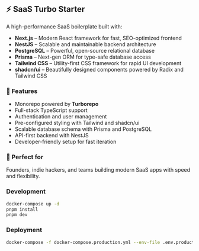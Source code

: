 ## ⚡ SaaS Turbo Starter

A high-performance SaaS boilerplate built with:

* **Next.js** – Modern React framework for fast, SEO-optimized frontend
* **NestJS** – Scalable and maintainable backend architecture
* **PostgreSQL** – Powerful, open-source relational database
* **Prisma** – Next-gen ORM for type-safe database access
* **Tailwind CSS** – Utility-first CSS framework for rapid UI development
* **shadcn/ui** – Beautifully designed components powered by Radix and Tailwind CSS

### 🧩 Features

* Monorepo powered by **Turborepo**
* Full-stack TypeScript support
* Authentication and user management
* Pre-configured styling with Tailwind and shadcn/ui
* Scalable database schema with Prisma and PostgreSQL
* API-first backend with NestJS
* Developer-friendly setup for fast iteration

### 🚀 Perfect for

Founders, indie hackers, and teams building modern SaaS apps with speed and flexibility.


### Development

```bash
docker-compose up -d
pnpm install
pnpm dev
```

### Deployment

```bash
docker-compose -f docker-compose.production.yml --env-file .env.production up -d
```
